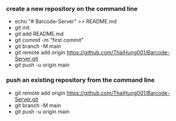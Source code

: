 ### create a new repository on the command line
- echo "# Barcode-Server" >> README.md
- git init
- git add README.md
- git commit -m "first commit"
- git branch -M main
- git remote add origin https://github.com/ThaiHung001/Barcode-Server.git
- git push -u origin main
### push an existing repository from the command line
- git remote add origin https://github.com/ThaiHung001/Barcode-Server.git
- git branch -M main
- git push -u origin main
